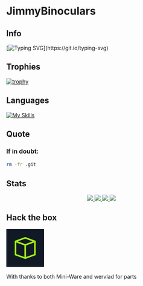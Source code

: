 # JimmyBinoculars

## Info
[![Typing SVG](https://readme-typing-svg.demolab.com?font=Fira+Code&duration=2000&pause=500&color=001FD4&multiline=true&width=435&height=60&lines=Hi%2C+I+am+JimmyBinoculars!;Someone+who+occasionally+writes+good;+code.)](https://git.io/typing-svg)

## Trophies
[![trophy](https://github-profile-trophy.vercel.app/?username=JimmyBinoculars&theme=onedark)](https://github.com/ryo-ma/github-profile-trophy)

## Languages
[![My Skills](https://skills.thijs.gg/icons?i=html,css,js,jquery,cpp,cs,git,md,py,react,unity,nodejs,nextjs)](https://skills.thijs.gg)

## Quote
### If in doubt:
```sh
rm -fr .git
```

## Stats
 <p align="center"> 
   <a href="https://github.com/JimmyBinoculars"> 
     <img src="http://github-profile-summary-cards.vercel.app/api/cards/profile-details?username=JimmyBinoculars&theme=transparent" /> 
   </a> 
   <a href="https://github.com/JimmyBinoculars"> 
     <img src="https://github-readme-streak-stats.herokuapp.com/?user=JimmyBinoculars&hide_border=true&card_width=338&theme=transparent" /> 
   </a> 
   <a href="https://github.com/JimmyBinoculars"> 
     <img src="http://github-profile-summary-cards.vercel.app/api/cards/stats?username=JimmyBinoculars&theme=transparent" /> 
   </a> 
   <a href="https://github.com/JimmyBinoculars"> 
    <img src="https://github-readme-stats.vercel.app/api/top-langs/?username=JimmyBinoculars&theme=transparent" />
   </a> 
 </p> 

## Hack the box
[![HTB](https://raw.githubusercontent.com/Mini-Ware/Mini-Ware/main/static/htb.jpg)](https://app.hackthebox.com/profile/1508972)

With thanks to both Mini-Ware and wervlad for parts
<!--Thanks Mini-Ware!-->
